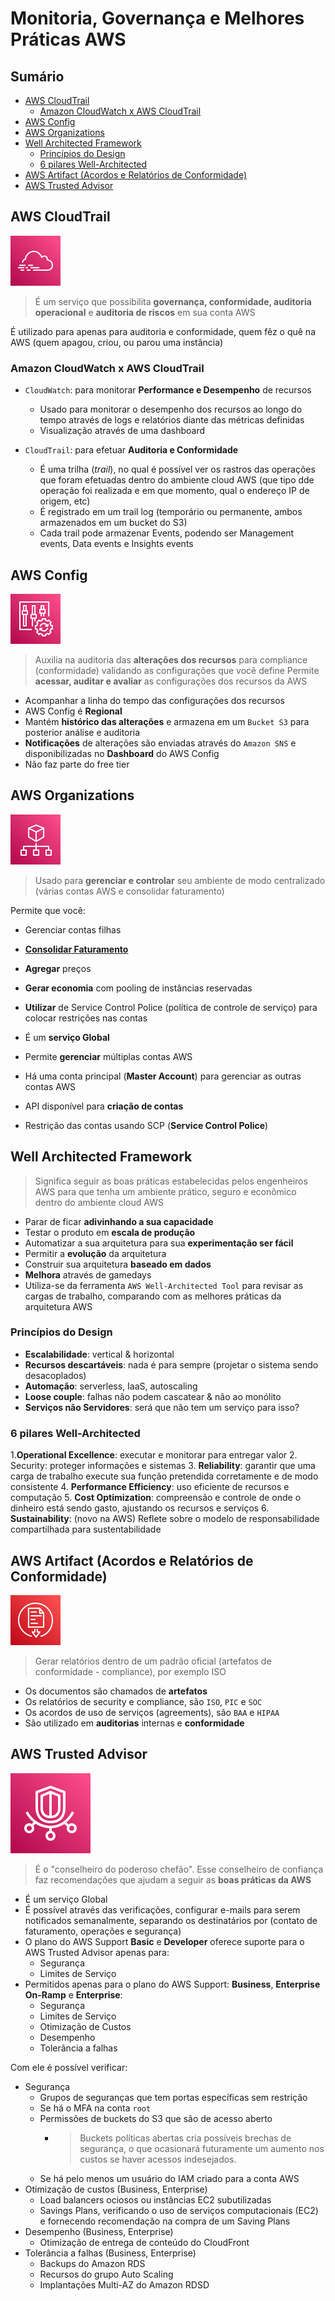 <h1> Monitoria, Governança e Melhores Práticas AWS </h1>

<h2> Sumário </h2>

- [AWS CloudTrail](#aws-cloudtrail)
  - [Amazon CloudWatch x AWS CloudTrail](#amazon-cloudwatch-x-aws-cloudtrail)
- [AWS Config](#aws-config)
- [AWS Organizations](#aws-organizations)
- [Well Architected Framework](#well-architected-framework)
  - [Princípios do Design](#princípios-do-design)
  - [6 pilares Well-Architected](#6-pilares-well-architected)
- [AWS Artifact (Acordos e Relatórios de Conformidade)](#aws-artifact-acordos-e-relatórios-de-conformidade)
- [AWS Trusted Advisor](#aws-trusted-advisor)

## AWS CloudTrail

![Cloud Trail](images/svg/management_governance/cloudtrail.svg)

> É um serviço que possibilita **governança, conformidade, auditoria operacional** e **auditoria de riscos** em sua conta AWS

É utilizado para apenas para auditoria e conformidade, quem fêz o quê na AWS (quem apagou, criou, ou parou uma instância)

### Amazon CloudWatch x AWS CloudTrail

- `CloudWatch`: para monitorar **Performance e Desempenho** de recursos
  - Usado para monitorar o desempenho dos recursos ao longo do tempo através de logs e relatórios diante das métricas definidas
  - Visualização através de uma dashboard

- `CloudTrail`: para efetuar **Auditoria e Conformidade**
  - É uma trilha (*trail*), no qual é possível ver os rastros das operações que foram efetuadas dentro do ambiente cloud AWS (que tipo dde operação foi realizada e em que momento, qual o endereço IP de origem, etc)
  - É registrado em um trail log (temporário ou permanente, ambos armazenados em um bucket do S3)
  - Cada trail pode armazenar Events, podendo ser Management events, Data events e Insights events

## AWS Config

![Config](images/svg/management_governance/config.svg)

> Auxilia na auditoria das **alterações dos recursos** para compliance (conformidade) validando as configurações que você define
> Permite **acessar, auditar e avaliar** as configurações dos recursos da AWS

- Acompanhar a linha do tempo das configurações dos recursos
- AWS Config é **Regional**
- Mantém **histórico das alterações** e armazena em um `Bucket S3` para posterior análise e auditoria
- **Notificações** de alterações são enviadas através do `Amazon SNS` e disponibilizadas no **Dashboard** do AWS Config
- Não faz parte do free tier

## AWS Organizations

![Organization](images/svg/management_governance/organizations.svg)

> Usado para **gerenciar e controlar** seu ambiente de modo centralizado (várias contas AWS e consolidar faturamento)

Permite que você:

- Gerenciar contas filhas
- [**Consolidar Faturamento**](./extra/consolidated-billing.md)
- **Agregar** preços
- **Gerar economia** com pooling de instâncias reservadas
- **Utilizar** de Service Control Police (política de controle de serviço) para colocar restrições nas contas

- É um **serviço Global**
- Permite **gerenciar** múltiplas contas AWS
- Há uma conta principal (**Master Account**) para gerenciar as outras contas AWS
- API disponível para **criação de contas**
- Restrição das contas usando SCP (**Service Control Police**)

## Well Architected Framework

> Significa seguir as boas práticas estabelecidas pelos engenheiros AWS para que tenha um ambiente prático, seguro e econômico dentro do ambiente cloud AWS

- Parar de ficar **adivinhando a sua capacidade**
- Testar o produto em **escala de produção**
- Automatizar a sua arquitetura para sua **experimentação ser fácil**
- Permitir a **evolução** da arquitetura
- Construir sua arquitetura **baseado em dados**
- **Melhora** através de gamedays
- Utiliza-se da ferramenta `AWS Well-Architected Tool` para revisar as cargas de trabalho, comparando com as melhores práticas da arquitetura AWS

### Princípios do Design

- **Escalabilidade**: vertical & horizontal
- **Recursos descartáveis**: nada é para sempre (projetar o sistema sendo desacoplados)
- **Automação**: serverless, IaaS, autoscaling
- **Loose couple**: falhas não podem cascatear & não ao monólito
- **Serviços não Servidores**: será que não tem um serviço para isso?

### 6 pilares Well-Architected

1.**Operational Excellence**: executar e monitorar para entregar valor
2. Security: proteger informações e sistemas
3. **Reliability**: garantir que uma carga de trabalho execute sua função pretendida corretamente e de modo consistente
4. **Performance Efficiency**: uso eficiente de recursos e computação
5. **Cost Optimization**: compreensão e controle de onde o dinheiro está sendo gasto, ajustando os recursos e serviços
6. **Sustainability**: (novo na AWS) Reflete sobre o modelo de responsabilidade compartilhada para sustentabilidade

## AWS Artifact (Acordos e Relatórios de Conformidade)

![Artifact](./images/svg/security-identity-compliance/artifact.svg)

> Gerar relatórios dentro de um padrão oficial (artefatos de conformidade - compliance), por exemplo ISO

- Os documentos são chamados de **artefatos**
- Os relatórios de security e compliance, são `ISO`, `PIC` e `SOC`
- Os acordos de uso de serviços (agreements), são `BAA` e `HIPAA`
- São utilizado em **auditorias** internas e **conformidade**

## AWS Trusted Advisor

![Trusted Advisor](./images/svg/security-identity-compliance/trusted-advisor.svg)

> É o "conselheiro do poderoso chefão". Esse conselheiro de confiança faz recomendações que ajudam a seguir as **boas práticas da AWS**

- É um serviço Global
- É possível através das verificações, configurar e-mails para serem notificados semanalmente, separando os destinatários por (contato de faturamento, operações e segurança)
- O plano do AWS Support **Basic** e **Developer** oferece suporte para o AWS Trusted Advisor apenas para:
  - Segurança
  - Limites de Serviço
- Permitidos apenas para o plano do AWS Support: **Business**, **Enterprise On-Ramp** e **Enterprise**:
  - Segurança
  - Limites de Serviço
  - Otimização de Custos
  - Desempenho
  - Tolerância a falhas

Com ele é possível verificar:

- Segurança
  - Grupos de seguranças que tem portas específicas sem restrição
  - Se há o MFA na conta `root`
  - Permissões de buckets do S3 que são de acesso aberto
    - > Buckets políticas abertas cria possíveis brechas de segurança, o que ocasionará futuramente um aumento nos custos se haver acessos indesejados.
  - Se há pelo menos um usuário do IAM criado para a conta AWS
- Otimização de custos (Business, Enterprise)
  - Load balancers ociosos ou instâncias EC2 subutilizadas
  - Savings Plans, verificando o uso de serviços computacionais (EC2) e fornecendo recomendação na compra de um Saving Plans
- Desempenho (Business, Enterprise)
  - Otimização de entrega de conteúdo do CloudFront
- Tolerância a falhas (Business, Enterprise)
  - Backups do Amazon RDS
  - Recursos do grupo Auto Scaling
  - Implantações Multi-AZ do Amazon RDSD
